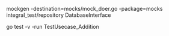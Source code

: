 mockgen -destination=mocks/mock_doer.go -package=mocks integral_test/repository DatabaseInterface


go test -v -run TestUsecase_Addition